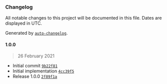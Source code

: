 ### Changelog

All notable changes to this project will be documented in this file. Dates are displayed in UTC.

Generated by [`auto-changelog`](https://github.com/CookPete/auto-changelog).

#### 1.0.0

> 26 February 2021

- Initial commit [`9b22f81`](https://github.com/scriptex/log/commit/9b22f811d2d14b83e421bc0149496a4fca32f05c)
- Initial implementation [`4cc39f5`](https://github.com/scriptex/log/commit/4cc39f5358eabcd03fcdd60d7fe5920ccfd471e0)
- Release 1.0.0 [`2f89f1a`](https://github.com/scriptex/log/commit/2f89f1ad8356e4575e7cff7ec18c7598142465c9)
